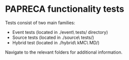 PAPRECA functionality tests
========

Tests consist of two main families:

- Event tests (located in ./event\ tests/ directory)
- Source tests (located in ./source\ tests/)
- Hybrid test (located in ./hybrid\ kMC\ MD/)


Navigate to the relevant folders for additional information.

